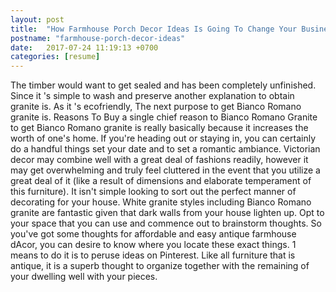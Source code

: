 ```yaml
---
layout: post
title:  "How Farmhouse Porch Decor Ideas Is Going To Change Your Business Strategies"
postname: "farmhouse-porch-decor-ideas"
date:   2017-07-24 11:19:13 +0700
categories: [resume]
---
```

The timber would want to get sealed and has been completely unfinished. Since it 's simple to wash and preserve another explanation to obtain granite is. As it 's ecofriendly, The next purpose to get Bianco Romano granite is. Reasons To Buy a single chief reason to Bianco Romano Granite to get Bianco Romano granite is really basically because it increases the worth of one's home. If you're heading out or staying in, you can certainly do a handful things set your date and to set a romantic ambiance. Victorian decor may combine well with a great deal of fashions readily, however it may get overwhelming and truly feel cluttered in the event that you utilize a great deal of it (like a result of dimensions and elaborate temperament of this furniture). It isn't simple looking to sort out the perfect manner of decorating for your house. White granite styles including Bianco Romano granite are fantastic given that dark walls from your house lighten up. Opt to your space that you can use and commence out to brainstorm thoughts. So you've got some thoughts for affordable and easy antique farmhouse dAcor, you can desire to know where you locate these exact things. 1 means to do it is to peruse ideas on Pinterest. Like all furniture that is antique, it is a superb thought to organize together with the remaining of your dwelling well with your pieces.
